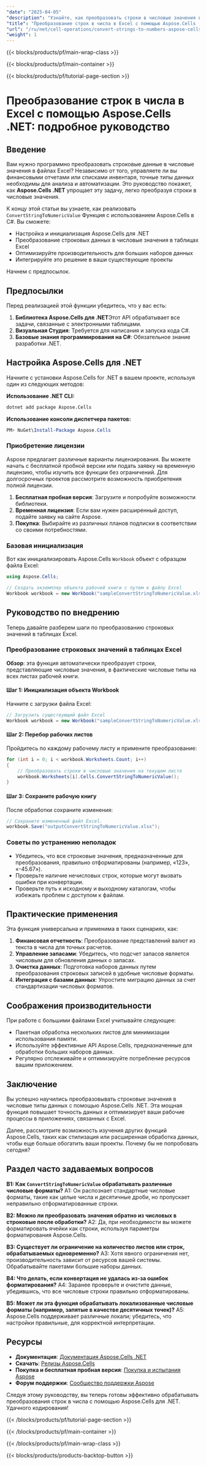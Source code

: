 ```yaml
---
"date": "2025-04-05"
"description": "Узнайте, как преобразовать строки в числовые значения в Excel с помощью Aspose.Cells .NET. Это руководство содержит пошаговые инструкции для бесшовного преобразования данных, гарантируя точность и эффективность."
"title": "Преобразование строк в числа в Excel с помощью Aspose.Cells .NET&#58; Подробное руководство"
"url": "/ru/net/cell-operations/convert-strings-to-numbers-aspose-cells-net/"
"weight": 1
---
```


{{< blocks/products/pf/main-wrap-class >}}

{{< blocks/products/pf/main-container >}}

{{< blocks/products/pf/tutorial-page-section >}}


# Преобразование строк в числа в Excel с помощью Aspose.Cells .NET: подробное руководство

## Введение

Вам нужно программно преобразовать строковые данные в числовые значения в файлах Excel? Независимо от того, управляете ли вы финансовыми отчетами или списками инвентаря, точные типы данных необходимы для анализа и автоматизации. Это руководство покажет, как **Aspose.Cells .NET** упрощает эту задачу, легко преобразуя строки в числовые значения.

К концу этой статьи вы узнаете, как реализовать `ConvertStringToNumericValue` Функция с использованием Aspose.Cells в C#. Вы сможете:
- Настройка и инициализация Aspose.Cells для .NET
- Преобразование строковых данных в числовые значения в таблицах Excel
- Оптимизируйте производительность для больших наборов данных
- Интегрируйте это решение в ваши существующие проекты

Начнем с предпосылок.

## Предпосылки

Перед реализацией этой функции убедитесь, что у вас есть:
1. **Библиотека Aspose.Cells для .NET**Этот API обрабатывает все задачи, связанные с электронными таблицами.
2. **Визуальная Студия**: Требуется для написания и запуска кода C#.
3. **Базовые знания программирования на C#**: Обязательное знание разработки .NET.

## Настройка Aspose.Cells для .NET

Начните с установки Aspose.Cells for .NET в вашем проекте, используя один из следующих методов:

**Использование .NET CLI:**

```bash
dotnet add package Aspose.Cells
```

**Использование консоли диспетчера пакетов:**

```powershell
PM> NuGet\Install-Package Aspose.Cells
```

### Приобретение лицензии
Aspose предлагает различные варианты лицензирования. Вы можете начать с бесплатной пробной версии или подать заявку на временную лицензию, чтобы изучить все функции без ограничений. Для долгосрочных проектов рассмотрите возможность приобретения полной лицензии.

1. **Бесплатная пробная версия**: Загрузите и попробуйте возможности библиотеки.
2. **Временная лицензия**: Если вам нужен расширенный доступ, подайте заявку на сайте Aspose.
3. **Покупка**: Выбирайте из различных планов подписки в соответствии со своими потребностями.

### Базовая инициализация
Вот как инициализировать Aspose.Cells `Workbook` объект с образцом файла Excel:

```csharp
using Aspose.Cells;

// Создать экземпляр объекта рабочей книги с путем к файлу Excel
Workbook workbook = new Workbook("sampleConvertStringToNumericValue.xlsx");
```

## Руководство по внедрению

Теперь давайте разберем шаги по преобразованию строковых значений в таблицах Excel.

### Преобразование строковых значений в таблицах Excel
**Обзор**: эта функция автоматически преобразует строки, представляющие числовые значения, в фактические числовые типы на всех листах рабочей книги.

#### Шаг 1: Инициализация объекта Workbook
Начните с загрузки файла Excel:

```csharp
// Загрузить существующий файл Excel
Workbook workbook = new Workbook("sampleConvertStringToNumericValue.xlsx");
```

#### Шаг 2: Перебор рабочих листов
Пройдитесь по каждому рабочему листу и примените преобразование:

```csharp
for (int i = 0; i < workbook.Worksheets.Count; i++)
{
    // Преобразовать строки в числовые значения на текущем листе
    workbook.Worksheets[i].Cells.ConvertStringToNumericValue();
}
```

#### Шаг 3: Сохраните рабочую книгу
После обработки сохраните изменения:

```csharp
// Сохраните измененный файл Excel.
workbook.Save("outputConvertStringToNumericValue.xlsx");
```

### Советы по устранению неполадок
- Убедитесь, что все строковые значения, предназначенные для преобразования, правильно отформатированы (например, «123», «-45.67»).
- Проверьте наличие нечисловых строк, которые могут вызвать ошибки при конвертации.
- Проверьте путь к исходному и выходному каталогам, чтобы избежать проблем с доступом к файлам.

## Практические применения
Эта функция универсальна и применима в таких сценариях, как:
1. **Финансовая отчетность**: Преобразование представлений валют из текста в числа для точных расчетов.
2. **Управление запасами**: Убедитесь, что подсчет запасов является числовым для обновления данных о запасах.
3. **Очистка данных**: Подготовка наборов данных путем преобразования строковых записей в удобные числовые форматы.
4. **Интеграция с базами данных**: Упростите миграцию данных за счет стандартизации числовых форматов.

## Соображения производительности
При работе с большими файлами Excel учитывайте следующее:
- Пакетная обработка нескольких листов для минимизации использования памяти.
- Используйте эффективные API Aspose.Cells, предназначенные для обработки больших наборов данных.
- Регулярно отслеживайте и оптимизируйте потребление ресурсов вашим приложением.

## Заключение
Вы успешно научились преобразовывать строковые значения в числовые типы данных с помощью Aspose.Cells .NET. Эта мощная функция повышает точность данных и оптимизирует ваши рабочие процессы в приложениях, связанных с Excel.

Далее, рассмотрите возможность изучения других функций Aspose.Cells, таких как стилизация или расширенная обработка данных, чтобы еще больше обогатить ваши проекты. Почему бы не попробовать сегодня?

## Раздел часто задаваемых вопросов
**В1: Как `ConvertStringToNumericValue` обрабатывать различные числовые форматы?**
A1: Он распознает стандартные числовые форматы, такие как целые числа и десятичные дроби, но пропускает неправильно отформатированные строки.

**В2: Можно ли преобразовать значения обратно из числовых в строковые после обработки?**
A2: Да, при необходимости вы можете форматировать ячейки как строки, используя параметры форматирования Aspose.Cells.

**В3: Существует ли ограничение на количество листов или строк, обрабатываемых одновременно?**
A3: Хотя явного ограничения нет, производительность зависит от ресурсов вашей системы. Обрабатывайте пакетами большие наборы данных.

**В4: Что делать, если конвертация не удалась из-за ошибок форматирования?**
A4: Заранее проверьте и очистите данные, убедившись, что все числовые строки правильно отформатированы.

**В5: Может ли эта функция обрабатывать локализованные числовые форматы (например, запятые в качестве десятичных точек)?**
A5: Aspose.Cells поддерживает различные локали; убедитесь, что настройки правильные, для корректной интерпретации.

## Ресурсы
- **Документация**: [Документация Aspose.Cells .NET](https://reference.aspose.com/cells/net/)
- **Скачать**: [Релизы Aspose.Cells](https://releases.aspose.com/cells/net/)
- **Покупка и бесплатная пробная версия**: [Покупка и испытания Aspose](https://purchase.aspose.com/buy)
- **Форум поддержки**: [Сообщество поддержки Aspose](https://forum.aspose.com/c/cells/9)

Следуя этому руководству, вы теперь готовы эффективно обрабатывать преобразования строк в числа с помощью Aspose.Cells для .NET. Удачного кодирования!

{{< /blocks/products/pf/tutorial-page-section >}}

{{< /blocks/products/pf/main-container >}}

{{< /blocks/products/pf/main-wrap-class >}}

{{< blocks/products/products-backtop-button >}}